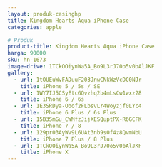 ```yaml
---
layout: produk-casinghp
title: Kingdom Hearts Aqua iPhone Case
categories: apple

# Produk
product-title: Kingdom Hearts Aqua iPhone Case
harga: 90000
sku: hn-1673
image-drive: 1TCkOOiynWa5A_Bo9L3rJ70o5v0bAlJKF
gallery:
  - url: 1tOUEuWvFADuuF203JnwCNkWzVcDC0NJr
    title: iPhone 5 / 5s / SE
  - url: 1WY7IJ5CSyEtcGQvzhq2b4mLsCw1wxz28
    title: iPhone 6 / 6s
  - url: 1E3SRDya-Obof2FLbsvLr4Woyzjf0LYc4
    title: iPhone 6 Plus / 6s Plus
  - url: 15B3SmGu_CWMfzJijXESQuptPX-R6GCFK
    title: iPhone 7 / 8
  - url: 129pr03AyWv9L6UAt3nb9s0f4z8QvmNbU
    title: iPhone 7 Plus / 8 Plus
  - url: 1TCkOOiynWa5A_Bo9L3rJ70o5v0bAlJKF
    title: iPhone X
---
```

